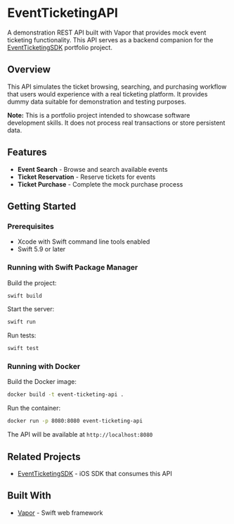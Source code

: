# EventTicketingAPI

A demonstration REST API built with Vapor that provides mock event ticketing functionality. This API serves as a backend companion for the [EventTicketingSDK](https://github.com/YOUR_USERNAME/EventTicketingSDK) portfolio project.

## Overview

This API simulates the ticket browsing, searching, and purchasing workflow that users would experience with a real ticketing platform. It provides dummy data suitable for demonstration and testing purposes.

**Note:** This is a portfolio project intended to showcase software development skills. It does not process real transactions or store persistent data.

## Features

- **Event Search** - Browse and search available events
- **Ticket Reservation** - Reserve tickets for events
- **Ticket Purchase** - Complete the mock purchase process

## Getting Started

### Prerequisites

- Xcode with Swift command line tools enabled
- Swift 5.9 or later

### Running with Swift Package Manager

Build the project:
```bash
swift build
```

Start the server:
```bash
swift run
```

Run tests:
```bash
swift test
```

### Running with Docker

Build the Docker image:
```bash
docker build -t event-ticketing-api .
```

Run the container:
```bash
docker run -p 8080:8080 event-ticketing-api
```

The API will be available at `http://localhost:8080`

## Related Projects

- [EventTicketingSDK](https://github.com/YOUR_USERNAME/EventTicketingSDK) - iOS SDK that consumes this API

## Built With

- [Vapor](https://vapor.codes) - Swift web framework
